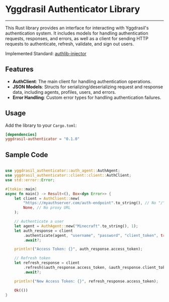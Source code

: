 # Yggdrasil Authenticator Library

---

This Rust library provides an interface for interacting with Yggdrasil's authentication system. It includes models for handling authentication requests, responses, and errors, as well as a client for sending HTTP requests to authenticate, refresh, validate, and sign out users.

Implemented Standard: [authlib-injector](https://github.com/yushijinhun/authlib-injector/wiki/Yggdrasil-%E6%9C%8D%E5%8A%A1%E7%AB%AF%E6%8A%80%E6%9C%AF%E8%A7%84%E8%8C%83)

## Features

- **AuthClient**: The main client for handling authentication operations.
- **JSON Models**: Structs for serializing/deserializing request and response data, including agents, profiles, users, and errors.
- **Error Handling**: Custom error types for handling authentication failures.

## Usage

Add the library to your `Cargo.toml`:

```toml
[dependencies]
yggdrasil-authenticator = "0.1.0"
```

## Sample Code

```rust

use yggdrasil_authenticator::auth_agent::AuthAgent;
use yggdrasil_authenticator::client::client::AuthClient;
use std::error::Error;

#[tokio::main]
async fn main() -> Result<(), Box<dyn Error>> {
    let client = AuthClient::new(
        "https://myauthserver.com/auth-endpoint".to_string(), // No "/" at the end
        None, // No proxy URL
    );

    // Authenticate a user
    let agent = AuthAgent::new("Minecraft".to_string(), 1);
    let auth_response = client
        .authenticate(agent, "username", "password", "client_token", true)
        .await?;

    println!("Access Token: {}", auth_response.access_token);

    // Refresh token
    let refresh_response = client
        .refresh(&auth_response.access_token, &auth_response.client_token, true, None)
        .await?;

    println!("New Access Token: {}", refresh_response.access_token);

    Ok(())
}

```

